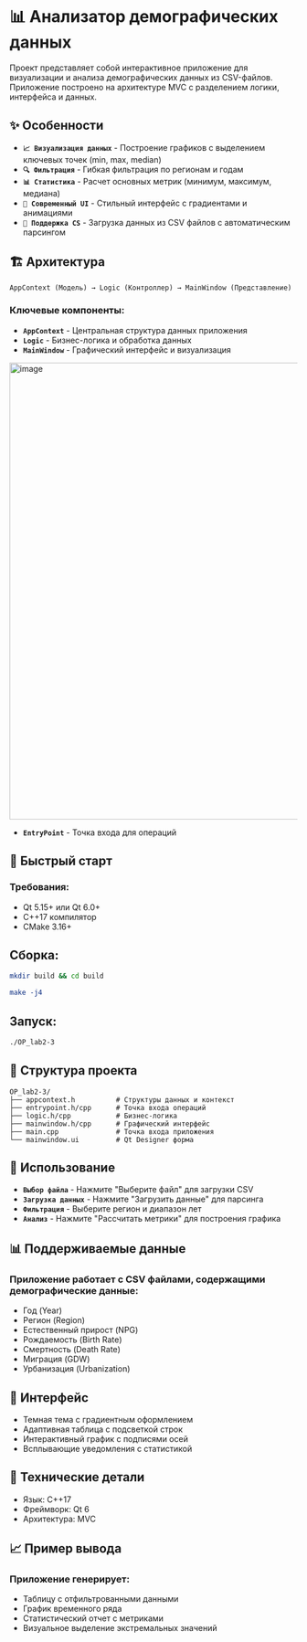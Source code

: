 # 📊 Анализатор демографических данных
Проект представляет собой интерактивное приложение для визуализации и анализа демографических данных из CSV-файлов. Приложение построено на архитектуре MVC с разделением логики, интерфейса и данных.

## ✨ Особенности
- **`📈 Визуализация данных`** - Построение графиков с выделением ключевых точек (min, max, median)
- **`🔍 Фильтрация`** - Гибкая фильтрация по регионам и годам
- **`📊 Статистика`** - Расчет основных метрик (минимум, максимум, медиана)
- **`🎨 Современный UI`** - Стильный интерфейс с градиентами и анимациями
- **`💾 Поддержка CS`** - Загрузка данных из CSV файлов с автоматическим парсингом

## 🏗️ Архитектура
```text
AppContext (Модель) → Logic (Контроллер) → MainWindow (Представление)
```

### Ключевые компоненты:
- **`AppContext`** - Центральная структура данных приложения
- **`Logic`** - Бизнес-логика и обработка данных
- **`MainWindow`** - Графический интерфейс и визуализация
<img width="1000" height="800" alt="image" src="https://github.com/user-attachments/assets/66864663-ed40-41ed-97d3-7afd84de730b" />

- **`EntryPoint`** - Точка входа для операций

## 🚀 Быстрый старт
### Требования:
- Qt 5.15+ или Qt 6.0+
- C++17 компилятор
- CMake 3.16+

## Сборка:
```bash
mkdir build && cd build
```
```cmake
make -j4
```
## Запуск:
```bash
./OP_lab2-3
```

## 📁 Структура проекта
```text
OP_lab2-3/
├── appcontext.h          # Структуры данных и контекст
├── entrypoint.h/cpp      # Точка входа операций
├── logic.h/cpp           # Бизнес-логика
├── mainwindow.h/cpp      # Графический интерфейс
├── main.cpp              # Точка входа приложения
└── mainwindow.ui         # Qt Designer форма
```
## 🎯 Использование
- **`Выбор файла`** - Нажмите "Выберите файл" для загрузки CSV
- **`Загрузка данных`** - Нажмите "Загрузить данные" для парсинга
- **`Фильтрация`** - Выберите регион и диапазон лет
- **`Анализ`** - Нажмите "Рассчитать метрики" для построения графика

## 📊 Поддерживаемые данные
### Приложение работает с CSV файлами, содержащими демографические данные:
- Год (Year)
- Регион (Region)
- Естественный прирост (NPG)
- Рождаемость (Birth Rate)
- Смертность (Death Rate)
- Миграция (GDW)
- Урбанизация (Urbanization)

## 🎨 Интерфейс
- Темная тема с градиентным оформлением
- Адаптивная таблица с подсветкой строк
- Интерактивный график с подписями осей
- Всплывающие уведомления с статистикой

## 🔧 Технические детали
- Язык: C++17
- Фреймворк: Qt 6
- Архитектура: MVC

## 📈 Пример вывода
### Приложение генерирует:
- Таблицу с отфильтрованными данными
- График временного ряда
- Статистический отчет с метриками
- Визуальное выделение экстремальных значений

